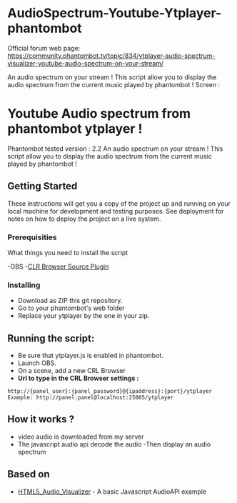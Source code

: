 # AudioSpectrum-Youtube-Ytplayer-phantombot

Official forum web page:
https://community.phantombot.tv/topic/834/ytplayer-audio-spectrum-visualizer-youtube-audio-spectrum-on-your-stream/

An audio spectrum on your stream !
This script allow you to display the audio spectrum from the current music played by phantombot !
Screen :
# Youtube Audio spectrum from phantombot ytplayer !

Phantombot tested version : 2.2
An audio spectrum on your stream !
This script allow you to display the audio spectrum from the current music played by phantombot !

## Getting Started

These instructions will get you a copy of the project up and running on your local machine for development and testing purposes. See deployment for notes on how to deploy the project on a live system.

### Prerequisities

What things you need to install the script

-OBS 
-[CLR Browser Source Plugin](https://obsproject.com/forum/resources/clr-browser-source-plugin.22/)

### Installing

- Download as ZIP this git repository.
- Go to your phantombot's web folder
- Replace your ytplayer by the one in your zip.

## Running the script:
- Be sure that ytplayer.js is enabled in phantombot.
- Launch OBS.
- On a scene, add a new CRL Browser
- **Url to type in the CRL Browser settings :**
```
http://{panel_user}:{panel_password}@{ipaddress}:{port}/ytplayer
Example: http://panel:panel@localhost:25005/ytplayer
```

## How it works ?
- video audio is downloaded from my server
- The javascript audio api decode the audio
 -Then display an audio spectrum

## Based on

* [HTML5_Audio_Visualizer](https://github.com/wayou/HTML5_Audio_Visualizer) - A basic Javascript AudioAPi example


